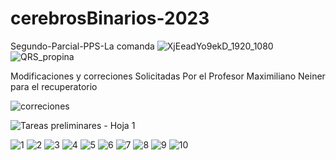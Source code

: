 # cerebrosBinarios-2023
Segundo-Parcial-PPS-La comanda
![XjEeadYo9ekD_1920_1080](https://github.com/nostro22/cerebrosBinarios-2023/assets/63791153/8de48134-d41b-48db-a209-1a693b522342)
![QRS_propina](https://github.com/nostro22/cerebrosBinarios-2023/assets/63791153/c00727be-234f-4a5d-bbda-61ba2b6fc614)

Modificaciones y correciones Solicitadas Por el Profesor Maximiliano Neiner para el recuperatorio

![correciones](https://github.com/nostro22/cerebrosBinarios-2023/assets/63791153/34fdaae1-229e-4c23-a2d2-6e020e76c0b7)

![Tareas preliminares - Hoja 1](https://github.com/nostro22/cerebrosBinarios-2023/assets/63791153/3144de14-be4f-40e9-aa64-bb01049b7878)

![1](https://github.com/nostro22/cerebrosBinarios-2023/assets/63791153/8a5fd72f-778b-4453-9637-c8c91fded5f7)
![2](https://github.com/nostro22/cerebrosBinarios-2023/assets/63791153/5aba533b-fc2a-47fc-b466-9df9fa5a775c)
![3](https://github.com/nostro22/cerebrosBinarios-2023/assets/63791153/a927def1-f44d-4714-a14e-c7d0553747e3)
![4](https://github.com/nostro22/cerebrosBinarios-2023/assets/63791153/5c276fd7-23db-4beb-9ca6-80f4a4bf9596)
![5](https://github.com/nostro22/cerebrosBinarios-2023/assets/63791153/b581f4e2-a4bc-4ab1-ae14-da4d1c99ed6c)
![6](https://github.com/nostro22/cerebrosBinarios-2023/assets/63791153/ace6d0da-18ab-4fc8-ac49-24ca7edb1fc0)
![7](https://github.com/nostro22/cerebrosBinarios-2023/assets/63791153/e06c294c-1b21-4882-baa2-e3927d3e7ac3)
![8](https://github.com/nostro22/cerebrosBinarios-2023/assets/63791153/7c4f0412-cf84-485c-82f0-c0429c199223)
![9](https://github.com/nostro22/cerebrosBinarios-2023/assets/63791153/d3396307-d178-4b58-b574-e29bc1059f8b)
![10](https://github.com/nostro22/cerebrosBinarios-2023/assets/63791153/865685bd-e529-40c9-b3c6-a56e02526952)

